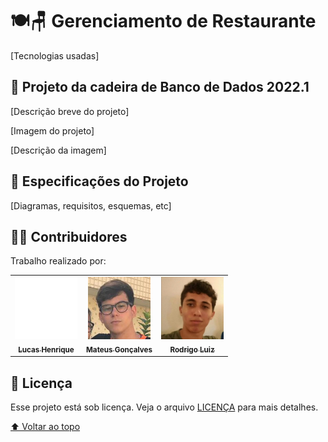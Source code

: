 # 🍽️🪑 Gerenciamento de Restaurante

[Tecnologias usadas]

## :dart: Projeto da cadeira de Banco de Dados 2022.1

[Descrição breve do projeto]


[Imagem do projeto]
<!-- <img src="imagens-README/visual-jogo/gabrielmpinha-github-io-1024x768desktop-7646be.jpg" alt="imagem do jogo da forca"> -->

[Descrição da imagem]
<!-- > Um jogo de Browser com a temática de jogo da forca. Trabalho predominantemente funcional feito em Kotlin, juntamente com um tradutor para Java Script. -->

## 📃 Especificações do Projeto

[Diagramas, requisitos, esquemas, etc]

## :man_technologist: Contribuidores

Trabalho realizado por:

<table>
  <tr>
    <td align="center">
      <a href="https://github.com/LucasHenrique-dev">
        <img src="imagens-README/contribuidores/perfil-lucas.svg" width="100px;" alt="Foto de Lucas Henrique no Github"/><br>
        <sub>
          <b>Lucas Henrique</b>
        </sub>
      </a>
    </td>
    <td align="center">
      <a href="https://github.com/Mateusgc01">
        <img src="imagens-README/contribuidores/perfil-mateus.jpg" width="100px;" alt="Foto de Mateus no Github"/><br>
        <sub>
          <b>Mateus Gonçalves</b>
        </sub>
      </a>
    </td>
    <td align="center">
      <a href="https://github.com/RodrigoLuizz">
        <img src="imagens-README/contribuidores/perfil-rodrigo.jpg" width="100px;" alt="Foto de Rodrigo no Github"/><br>
        <sub>
          <b>Rodrigo Luiz</b>
        </sub>
      </a>
    </td>
  </tr>
</table>

## 📝 Licença

Esse projeto está sob licença. Veja o arquivo [LICENÇA](LICENSE) para mais detalhes.

[⬆ Voltar ao topo](#%EF%B8%8F-gerenciamento-de-restaurante)<br>
